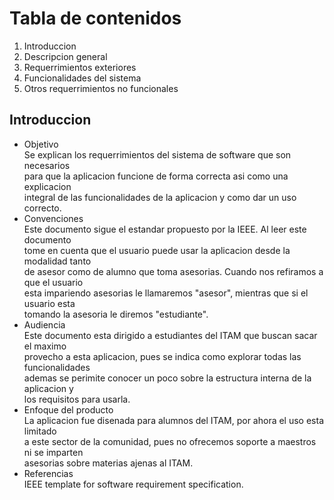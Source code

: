 # Tabla de contenidos
<ol type="1">
  <li>Introduccion</li>
  <li>Descripcion general</li>
  <li>Requerrimientos exteriores</li>
  <li>Funcionalidades del sistema</li>
  <li>Otros requerrimientos no funcionales</li>
</ol>

## Introduccion
<ul>
  <li>Objetivo</li>
  Se explican los requerrimientos del sistema de software que son necesarios <br />
  para que la aplicacion funcione de forma correcta asi como una explicacion <br />
  integral de las funcionalidades de la aplicacion y como dar un uso correcto.
  <li>Convenciones</li>
  Este documento sigue el estandar propuesto por la IEEE. Al leer este documento <br />
  tome en cuenta que el usuario puede usar la aplicacion desde la modalidad tanto <br />
  de asesor como de alumno que toma asesorias. Cuando nos refiramos a que el usuario <br />
  esta impariendo asesorias le llamaremos "asesor", mientras que si el usuario esta <br />
  tomando la asesoria le diremos "estudiante".
  <li>Audiencia</li>
  Este documento esta dirigido a estudiantes del ITAM que buscan sacar el maximo <br />
  provecho a esta aplicacion, pues se indica como explorar todas las funcionalidades <br />
  ademas se perimite conocer un poco sobre la estructura interna de la aplicacion y <br />
  los requisitos para usarla.
  <li>Enfoque del producto</li>
  La aplicacion fue disenada para alumnos del ITAM, por ahora el uso esta limitado <br />
  a este sector de la comunidad, pues no ofrecemos soporte a maestros ni se imparten <br />
  asesorias sobre materias ajenas al ITAM.
  <li>Referencias</li>
  IEEE template for software requirement specification.
</ul>
